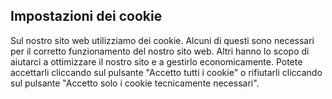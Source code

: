 ## Impostazioni dei cookie

Sul nostro sito web utilizziamo dei cookie. Alcuni di questi sono necessari per il corretto funzionamento del nostro sito web. Altri hanno lo scopo di aiutarci a ottimizzare il nostro sito e a gestirlo economicamente. Potete accettarli cliccando sul pulsante "Accetto tutti i cookie" o rifiutarli cliccando sul pulsante "Accetto solo i cookie tecnicamente necessari".
